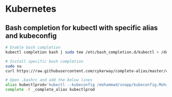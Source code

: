 # Kubernetes

## Bash completion for kubectl with specific alias and kubeconfig

```bash 
# Enable bash completion 
kubectl completion bash | sudo tee /etc/bash_completion.d/kubectl > /dev/null

# Install specific bash completion
sudo su
curl https://raw.githubusercontent.com/cykerway/complete-alias/master/complete_alias > /etc/bash_completion.d/complete_alias

# Open .bashrc and add the below lines
alias kubectlprod='kubectl --kubeconfig /mohammad/snapp/kubeconfig.MohammadDehnavi.config'
complete -F _complete_alias kubectlprod
```